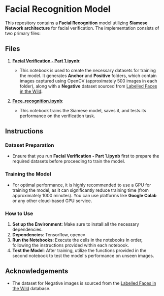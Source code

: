 # Facial Recognition Model

This repository contains a **Facial Recognition** model utilizing **Siamese Network architecture** for facial verification. The implementation consists of two primary files:

## Files

1. **[Facial Verification - Part 1.ipynb](Facial%20Verification%20-%20Part%201.ipynb)**: 
   - This notebook is used to create the necessary datasets for training the model. It generates **Anchor** and **Positive** folders, which contain images captured using OpenCV (approximately 500 images in each folder), along with a **Negative** dataset sourced from [Labelled Faces in the Wild](http://vis-www.cs.umass.edu/lfw/).
   
2. **[Face_recognition.ipynb](Face_recognition.ipynb)**: 
   - This notebook trains the Siamese model, saves it, and tests its performance on the verification task.

## Instructions

### Dataset Preparation

- Ensure that you run **Facial Verification - Part 1.ipynb** first to prepare the required datasets before proceeding to train the model.

### Training the Model

- For optimal performance, it is highly recommended to use a GPU for training the model, as it can significantly reduce training time (from approximately 1000 minutes). You can use platforms like **Google Colab** or any other cloud-based GPU service.

### How to Use

1. **Set up the Environment**: Make sure to install all the necessary dependencies.
2. **Dependencies**: Tensorflow, opencv
3. **Run the Notebooks**: Execute the cells in the notebooks in order, following the instructions provided within each notebook.
4. **Test the Model**: After training, utilize the functions provided in the second notebook to test the model's performance on unseen images.

## Acknowledgements

- The dataset for Negative images is sourced from the [Labelled Faces in the Wild](http://vis-www.cs.umass.edu/lfw/) database.
